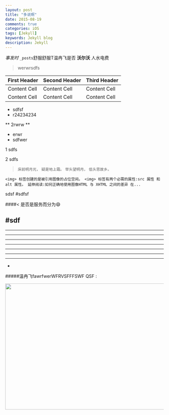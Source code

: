 ```yaml
---
layout: post
title: "多说啊"
date: 2015-08-19
comments: true
categories: iOS
tags: [Jekyll]
keywords: Jekyll blog
description: Jekyll
---
```


 *事发时* `_posts`舒服舒服T温冉飞是否 **沃尔沃** 人水电费

>  werwrsdfs 


First Header | Second Header | Third Header
------------ | ------------- | ------------
Content Cell | Content Cell  | Content Cell
Content Cell | Content Cell  | Content Cell

* sdfsf
* r24234234


** 2rwrw **

- erwr
- sdfwer 

1 sdfs


2 sdfs

> `床前明月光，`
> `疑是地上霜。`
> `举头望明月，`
> `低头思故乡。`


`<img> 标签创建的是被引用图像的占位空间。 <img> 标签有两个必需的属性:src 属性 和alt 属性。 延伸阅读:如何正确地使用图像HTML 与 XHTML 之间的差异 在...`


sdsf
#sdfsf

####< 是否是服务而分为😄

#sdf
---
- - - -
- -----
- ---
- ----
- ---
- ---
- --
- 



#####温冉飞fawrfwerWFRVSFFFSWF QSF :

<img src="https://github.com/iOSSer/iOSSer.github.io/blob/master/assets/images/fire_balloon.jpg?raw=true" width="600" height="400">
